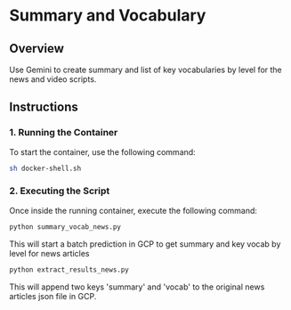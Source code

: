 # Summary and Vocabulary

## Overview
Use Gemini to create summary and list of key vocabularies by level for the news and video scripts.

## Instructions

### 1. Running the Container
To start the container, use the following command:

```bash
sh docker-shell.sh
```

### 2. Executing the Script
Once inside the running container, execute the following command:

```python
python summary_vocab_news.py
```

This will start a batch prediction in GCP to get summary and key vocab by level for news articles


```python
python extract_results_news.py
```

This will append two keys 'summary' and 'vocab' to the original news articles json file in GCP.

